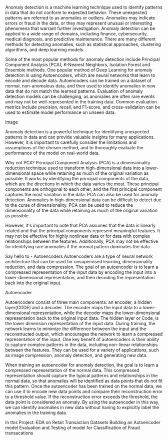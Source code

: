 Anomaly detection is a machine learning technique used to identify patterns in data that do not conform to expected behavior. These unexpected patterns are referred to as anomalies or outliers. Anomalies may indicate errors or fraud in the data, or they may represent unusual or interesting phenomena that warrant further investigation. Anomaly detection can be applied to a wide range of domains, including finance, cybersecurity, medical diagnosis, and predictive maintenance. There are many different methods for detecting anomalies, such as statistical approaches, clustering algorithms, and deep learning models.

Some of the most popular methods for anomaly detection include Principal Component Analysis (PCA), K-Nearest Neighbors, Isolation Forest and Ensemble methods. One popular method of Deep Learning for anomaly detection is using Autoencoders, which are neural networks that learn to encode and decode data. Autoencoders can be trained on a dataset of normal, non-anomalous data, and then used to identify anomalies in new data that do not match the learned patterns. Evaluation of anomaly detection models can be challenging, as anomalies are often rare events and may not be well-represented in the training data. Common evaluation metrics include precision, recall, and F1-score, and cross-validation can be used to estimate model performance on unseen data.

Image

Anomaly detection is a powerful technique for identifying unexpected patterns in data and can provide valuable insights for many applications. However, it is important to carefully consider the limitations and assumptions of the chosen method, and to thoroughly evaluate the performance of the model on real-world data.

Why not PCA?
Principal Component Analysis (PCA) is a dimensionality reduction technique used to transform high-dimensional data into a lower-dimensional space while retaining as much of the original variation as possible. It works by identifying the principal components of the data, which are the directions in which the data varies the most. These principal components are orthogonal to each other, and the first principal component captures the most variation in the data. PCA can also be used for anomaly detection. Anomalies in high-dimensional data can be difficult to detect due to the curse of dimensionality. PCA can be used to reduce the dimensionality of the data while retaining as much of the original variation as possible.

However, it's important to note that PCA assumes that the data is linearly related and that the principal components represent meaningful features. It may not be effective for highly nonlinear data or for data with complex relationships between the features. Additionally, PCA may not be effective for identifying rare anomalies if the normal pattern dominates the data.

Say hello to - Autoencoders
Autoencoders are a type of neural network architecture that can be used for unsupervised learning, dimensionality reduction, and data compression. The goal of an autoencoder is to learn a compressed representation of the input data by encoding the input into a lower-dimensional representation, and then decoding the representation back into the original input.

Autoencoder

Autoencoders consist of three main components: an encoder, a hidden layer(CODE) and a decoder. The encoder maps the input data to a lower-dimensional representation, while the decoder maps the lower-dimensional representation back to the original input data. The hidden layer or Code, is the lower dimension representation of the input data. During training, the network learns to minimize the difference between the input and the reconstructed output, which encourages the network to learn a compressed representation of the input. One key benefit of autoencoders is their ability to capture complex patterns in the data, including non-linear relationships between the features. They can be used for a variety of applications, such as image compression, anomaly detection, and generating new data.

When training an autoencoder for anomaly detection, the goal is to learn a compressed representation of the normal data. This compressed representation should capture the typical patterns and relationships in the normal data, so that anomalies will be identified as data points that do not fit this pattern. Once the autoencoder has been trained on the normal data, we can use it to encode new data points and compare their reconstruction error to a threshold value. If the reconstruction error exceeds the threshold, the data point is considered an anomaly. By using the autoencoder in this way, we can identify anomalies in new data without having to explicitly label the anomalies in the training data.

In this Project:
EDA on Retail Transaction Datasets
Building an Autoencoder model
Evaluation and Testing of model for Classification of Fraud transacations
